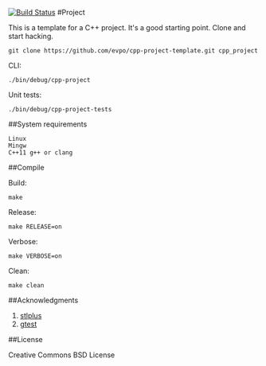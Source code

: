 [![Build Status](https://travis-ci.org/evpo/cpp-project-template.svg?branch=master)](https://travis-ci.org/evpo/cpp-project-template)
#Project

This is a template for a C++ project. It's a good starting point. Clone and start hacking.

    git clone https://github.com/evpo/cpp-project-template.git cpp_project

CLI:

    ./bin/debug/cpp-project

Unit tests:

    ./bin/debug/cpp-project-tests

##System requirements

    Linux
    Mingw
    C++11 g++ or clang

##Compile

Build:

    make

Release:

    make RELEASE=on

Verbose:

    make VERBOSE=on

Clean:

    make clean

##Acknowledgments

1. [stlplus](http://stlplus.sourceforge.net/)
2. [gtest](https://github.com/google/googletest)

##License

Creative Commons BSD License
